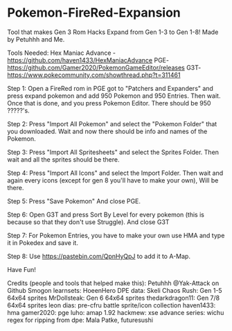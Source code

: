 # Pokemon-FireRed-Expansion
Tool that makes Gen 3 Rom Hacks Expand from Gen 1-3 to Gen 1-8! Made by Petuhhh and Me.

Tools Needed:
Hex Maniac Advance - https://github.com/haven1433/HexManiacAdvance
PGE- https://github.com/Gamer2020/PokemonGameEditor/releases
G3T- https://www.pokecommunity.com/showthread.php?t=311461

Step 1: Open a FireRed rom in PGE got to "Patchers and Expanders" and press expand pokemon and add 950 Pokemon and 950 Entries. Then wait. Once that is done, and you press Pokemon Editor. There should be 950 ?????'s.

Step 2: Press "Import All Pokemon" and select the "Pokemon Folder" that you downloaded. Wait and now there should be info and names of the Pokemon. 

Step 3: Press "Import All Spritesheets" and select the Sprites Folder. Then wait and all the sprites should be there.

Step 4: Press "Import All Icons" and select the Import Folder. Then wait and again every icons (except for gen 8 you'll have to make your own), Will be there.

Step 5: Press "Save Pokemon" And close PGE.

Step 6: Open G3T and press Sort By Level for every pokemon (this is because so that they don't use Struggle). And close G3T

Step 7: For Pokemon Entries, you have to make your own use HMA and type it in Pokedex and save it.

Step 8: Use https://pastebin.com/QpnHyQpJ to add it to A-Map. 

Have Fun!

Credits (people and tools that helped make this):
Petuhhh @Yak-Attack on Github
Smogon learnsets: HoeenHero
DPE data: Skeli
Chaos Rush: Gen 1-5 64x64 sprites
MrDollsteak: Gen 6 64x64 sprites
thedarkdragon11: Gen 7/8 64x64 sprites
leon dias: pre-cfru battle sprite/icon collection
haven1433: hma
gamer2020: pge
luho: amap 1.92
hackmew: xse
advance series: wichu
regex for ripping from dpe: Mala Patke, futuresushi
